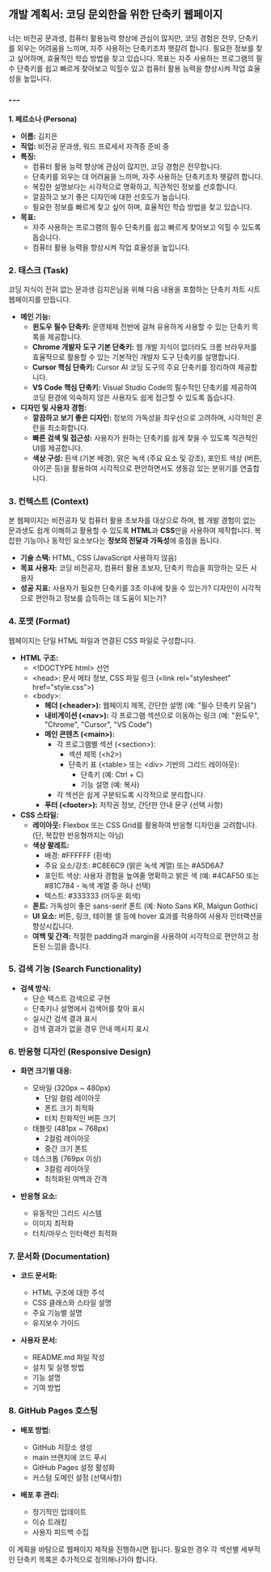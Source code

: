 ## **개발 계획서: 코딩 문외한을 위한 단축키 웹페이지**

### 

너는 비전공 문과생, 컴퓨터 활용능력 향상에 관심이 많지만, 코딩 경험은 전무, 단축키를 외우는 어려움을 느끼며, 자주 사용하는 단축키조차 햇갈려 합니다. 필요한 정보를 찾고 싶어하며, 효율적인 학습 방법을 찾고 있습니다. 목표는 자주 사용하는 프로그램의 필수 단축키를 쉽고 빠르게 찾아보고 익힐수 있고 컴퓨터 활용 능력을 향상시켜 작업 효율성을 높입니다.

### 

### ---

**1\. 페르소나 (Persona)**

* **이름:** 김지은  
* **직업:** 비전공 문과생, 워드 프로세서 자격증 준비 중  
* **특징:**  
  * 컴퓨터 활용 능력 향상에 관심이 많지만, 코딩 경험은 전무합니다.  
  * 단축키를 외우는 데 어려움을 느끼며, 자주 사용하는 단축키조차 헷갈려 합니다.  
  * 복잡한 설명보다는 시각적으로 명확하고, 직관적인 정보를 선호합니다.  
  * 깔끔하고 보기 좋은 디자인에 대한 선호도가 높습니다.  
  * 필요한 정보를 빠르게 찾고 싶어 하며, 효율적인 학습 방법을 찾고 있습니다.  
* **목표:**  
  * 자주 사용하는 프로그램의 필수 단축키를 쉽고 빠르게 찾아보고 익힐 수 있도록 돕습니다.  
  * 컴퓨터 활용 능력을 향상시켜 작업 효율성을 높입니다.

### **2\. 태스크 (Task)**

코딩 지식이 전혀 없는 문과생 김지은님을 위해 다음 내용을 포함하는 단축키 차트 시트 웹페이지를 만듭니다.

* **메인 기능:**  
  * **윈도우 필수 단축키:** 운영체제 전반에 걸쳐 유용하게 사용할 수 있는 단축키 목록을 제공합니다.  
  * **Chrome 개발자 도구 기본 단축키:** 웹 개발 지식이 없더라도 크롬 브라우저를 효율적으로 활용할 수 있는 기본적인 개발자 도구 단축키를 설명합니다.  
  * **Cursor 핵심 단축키:** Cursor AI 코딩 도구의 주요 단축키를 정리하여 제공합니다.  
  * **VS Code 핵심 단축키:** Visual Studio Code의 필수적인 단축키를 제공하여 코딩 환경에 익숙하지 않은 사용자도 쉽게 접근할 수 있도록 돕습니다.  
* **디자인 및 사용자 경험:**  
  * **깔끔하고 보기 좋은 디자인:** 정보의 가독성을 최우선으로 고려하며, 시각적인 혼란을 최소화합니다.  
  * **빠른 검색 및 접근성:** 사용자가 원하는 단축키를 쉽게 찾을 수 있도록 직관적인 UI를 제공합니다.  
  * **색상 구성:** 흰색 (기본 배경), 맑은 녹색 (주요 요소 및 강조), 포인트 색상 (버튼, 아이콘 등)을 활용하여 시각적으로 편안하면서도 생동감 있는 분위기를 연출합니다.

### **3\. 컨텍스트 (Context)**

본 웹페이지는 비전공자 및 컴퓨터 활용 초보자를 대상으로 하며, 웹 개발 경험이 없는 문과생도 쉽게 이해하고 활용할 수 있도록 **HTML**과 **CSS**만을 사용하여 제작합니다. 복잡한 기능이나 동적인 요소보다는 **정보의 전달과 가독성**에 중점을 둡니다.

* **기술 스택:** HTML, CSS (JavaScript 사용하지 않음)  
* **목표 사용자:** 코딩 비전공자, 컴퓨터 활용 초보자, 단축키 학습을 희망하는 모든 사용자  
* **성공 지표:** 사용자가 필요한 단축키를 3초 이내에 찾을 수 있는가? 디자인이 시각적으로 편안하고 정보를 습득하는 데 도움이 되는가?

### **4\. 포맷 (Format)**

웹페이지는 단일 HTML 파일과 연결된 CSS 파일로 구성합니다.

* **HTML 구조:**  
  * \<\!DOCTYPE html\> 선언  
  * \<head\>: 문서 메타 정보, CSS 파일 링크 (\<link rel="stylesheet" href="style.css"\>)  
  * \<body\>:  
    * **헤더 (\<header\>):** 웹페이지 제목, 간단한 설명 (예: "필수 단축키 모음")  
    * **내비게이션 (\<nav\>):** 각 프로그램 섹션으로 이동하는 링크 (예: "윈도우", "Chrome", "Cursor", "VS Code")  
    * **메인 콘텐츠 (\<main\>):**  
      * 각 프로그램별 섹션 (\<section\>):  
        * 섹션 제목 (\<h2\>)  
        * 단축키 표 (\<table\> 또는 \<div\> 기반의 그리드 레이아웃):  
          * 단축키 (예: Ctrl \+ C)  
          * 기능 설명 (예: 복사)  
      * 각 섹션은 쉽게 구분되도록 시각적으로 분리합니다.  
    * **푸터 (\<footer\>):** 저작권 정보, 간단한 안내 문구 (선택 사항)  
* **CSS 스타일:**  
  * **레이아웃:** Flexbox 또는 CSS Grid를 활용하여 반응형 디자인을 고려합니다. (단, 복잡한 반응형까지는 아님)  
  * **색상 팔레트:**  
    * 배경: \#FFFFFF (흰색)  
    * 주요 요소/강조: \#C8E6C9 (맑은 녹색 계열) 또는 \#A5D6A7  
    * 포인트 색상: 사용자 경험을 높여줄 명확하고 밝은 색 (예: \#4CAF50 또는 \#81C784 \- 녹색 계열 중 하나 선택)  
    * 텍스트: \#333333 (어두운 회색)  
  * **폰트:** 가독성이 좋은 sans-serif 폰트 (예: Noto Sans KR, Malgun Gothic)  
  * **UI 요소:** 버튼, 링크, 테이블 셀 등에 hover 효과를 적용하여 사용자 인터랙션을 향상시킵니다.  
  * **여백 및 간격:** 적절한 padding과 margin을 사용하여 시각적으로 편안하고 정돈된 느낌을 줍니다.

### **5\. 검색 기능 (Search Functionality)**

* **검색 방식:**
  * 단순 텍스트 검색으로 구현
  * 단축키나 설명에서 검색어를 찾아 표시
  * 실시간 검색 결과 표시
  * 검색 결과가 없을 경우 안내 메시지 표시

### **6\. 반응형 디자인 (Responsive Design)**

* **화면 크기별 대응:**
  * 모바일 (320px ~ 480px)
    * 단일 컬럼 레이아웃
    * 폰트 크기 최적화
    * 터치 친화적인 버튼 크기
  * 태블릿 (481px ~ 768px)
    * 2컬럼 레이아웃
    * 중간 크기 폰트
  * 데스크톱 (769px 이상)
    * 3컬럼 레이아웃
    * 최적화된 여백과 간격

* **반응형 요소:**
  * 유동적인 그리드 시스템
  * 이미지 최적화
  * 터치/마우스 인터랙션 최적화

### **7\. 문서화 (Documentation)**

* **코드 문서화:**
  * HTML 구조에 대한 주석
  * CSS 클래스와 스타일 설명
  * 주요 기능별 설명
  * 유지보수 가이드

* **사용자 문서:**
  * README.md 파일 작성
  * 설치 및 실행 방법
  * 기능 설명
  * 기여 방법

### **8\. GitHub Pages 호스팅**

* **배포 방법:**
  * GitHub 저장소 생성
  * main 브랜치에 코드 푸시
  * GitHub Pages 설정 활성화
  * 커스텀 도메인 설정 (선택사항)

* **배포 후 관리:**
  * 정기적인 업데이트
  * 이슈 트래킹
  * 사용자 피드백 수집

이 계획을 바탕으로 웹페이지 제작을 진행하시면 됩니다. 필요한 경우 각 섹션별 세부적인 단축키 목록은 추가적으로 정의해나가야 합니다. 